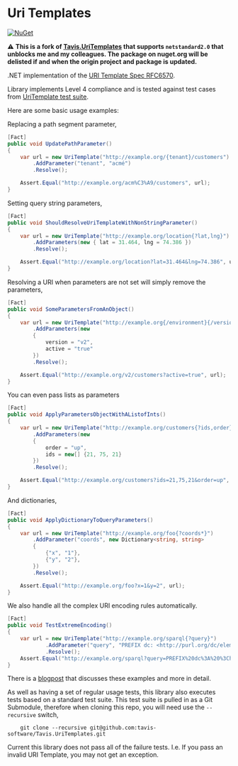 # Uri Templates # 
[![NuGet](https://img.shields.io/nuget/v/Damian.UriTemplates.svg?label=NuGet)](https://www.nuget.org/packages/Damian.UriTemplates/)

⚠ **This is a fork of [Tavis.UriTemplates](https://github.com/tavis-software/Tavis.UriTemplates) that supports `netstandard2.0` that unblocks me and my colleagues. The package on nuget.org will be delisted if and when the origin project and package is updated.**

.NET implementation of the [URI Template Spec RFC6570](http://tools.ietf.org/html/rfc6570). 

Library implements Level 4 compliance and is tested against test cases from [UriTemplate test suite](https://github.com/uri-templates/uritemplate-test).


Here are some basic usage examples:

Replacing a path segment parameter,

```csharp
[Fact]
public void UpdatePathParameter()
{
    var url = new UriTemplate("http://example.org/{tenant}/customers")
        .AddParameter("tenant", "acmé")
        .Resolve();

    Assert.Equal("http://example.org/acm%C3%A9/customers", url);
}
```

Setting query string parameters,

```csharp
[Fact]
public void ShouldResolveUriTemplateWithNonStringParameter()
{
    var url = new UriTemplate("http://example.org/location{?lat,lng}")
        .AddParameters(new { lat = 31.464, lng = 74.386 })
        .Resolve();

    Assert.Equal("http://example.org/location?lat=31.464&lng=74.386", url);
}
```


Resolving a URI when parameters are not set will simply remove the parameters,

```csharp
[Fact]
public void SomeParametersFromAnObject()
{
    var url = new UriTemplate("http://example.org{/environment}{/version}/customers{?active,country}")
        .AddParameters(new
        {
            version = "v2",
            active = "true"
        })
        .Resolve();

    Assert.Equal("http://example.org/v2/customers?active=true", url);
}
```

You can even pass lists as parameters

```csharp
[Fact]
public void ApplyParametersObjectWithAListofInts()
{
    var url = new UriTemplate("http://example.org/customers{?ids,order}")
        .AddParameters(new
        {
            order = "up",
            ids = new[] {21, 75, 21}
        })
        .Resolve();

    Assert.Equal("http://example.org/customers?ids=21,75,21&order=up", url);
}
```

And dictionaries,

```csharp
[Fact]
public void ApplyDictionaryToQueryParameters()
{
    var url = new UriTemplate("http://example.org/foo{?coords*}")
        .AddParameter("coords", new Dictionary<string, string>
        {
            {"x", "1"},
            {"y", "2"},
        })
        .Resolve();

    Assert.Equal("http://example.org/foo?x=1&y=2", url);
}
```

We also handle all the complex URI encoding rules automatically.

```csharp
[Fact]
public void TestExtremeEncoding()
{
    var url = new UriTemplate("http://example.org/sparql{?query}")
            .AddParameter("query", "PREFIX dc: <http://purl.org/dc/elements/1.1/> SELECT ?book ?who WHERE { ?book dc:creator ?who }")
            .Resolve();
    Assert.Equal("http://example.org/sparql?query=PREFIX%20dc%3A%20%3Chttp%3A%2F%2Fpurl.org%2Fdc%2Felements%2F1.1%2F%3E%20SELECT%20%3Fbook%20%3Fwho%20WHERE%20%7B%20%3Fbook%20dc%3Acreator%20%3Fwho%20%7D", url);
}
```

There is a [blogpost](http://bizcoder.com/constructing-urls-the-easy-way) that discusses these examples and more in detail.

As well as having a set of regular usage tests, this library also executes tests based on a standard test suite.  This test suite is pulled in as a Git Submodule, therefore when cloning this repo, you will need use the `--recursive` switch,

        git clone --recursive git@github.com:tavis-software/Tavis.UriTemplates.git


Current this library does not pass all of the failure tests.  I.e. If you pass an invalid URI Template, you may not get an exception.
